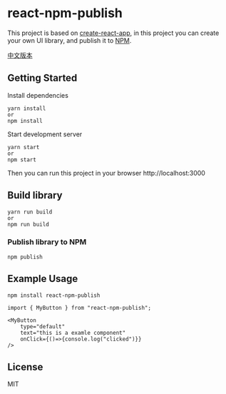 # react-npm-publish
This project is based on [create-react-app](https://github.com/facebook/create-react-app), in this project you can create your own UI library, and publish it to [NPM](https://www.npmjs.com/).

[中文版本](./README-ZH.md)

## Getting Started
Install dependencies
```
yarn install
or 
npm install
```

Start development server
```
yarn start
or 
npm start
```
Then you can run this project in your browser http://localhost:3000

## Build library
```
yarn run build
or 
npm run build
```

### Publish library to NPM
```
npm publish
```

## Example Usage
```
npm install react-npm-publish
```

```
import { MyButton } from "react-npm-publish";

<MyButton
    type="default"
    text="this is a examle component"
    onClick={()=>{console.log("clicked")}}
/>
```


## License

MIT
